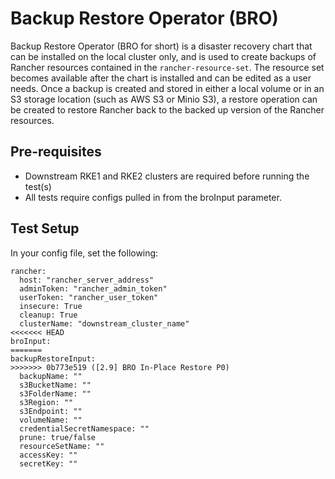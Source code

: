 # Backup Restore Operator (BRO)
Backup Restore Operator (BRO for short) is a disaster recovery chart that can be installed on the local cluster only, and is used to create backups of Rancher resources contained in the `rancher-resource-set`. The resource set becomes available after the chart is installed and can be edited as a user needs. Once a backup is created and stored in either a local volume or in an S3 storage location (such as AWS S3 or Minio S3), a restore operation can be created to restore Rancher back to the backed up version of the Rancher resources.

## Pre-requisites
- Downstream RKE1 and RKE2 clusters are required before running the test(s)
- All tests require configs pulled in from the broInput parameter.

## Test Setup
In your config file, set the following:
```
rancher: 
  host: "rancher_server_address"
  adminToken: "rancher_admin_token"
  userToken: "rancher_user_token"
  insecure: True
  cleanup: True
  clusterName: "downstream_cluster_name"
<<<<<<< HEAD
broInput:
=======
backupRestoreInput:
>>>>>>> 0b773e519 ([2.9] BRO In-Place Restore P0)
  backupName: ""
  s3BucketName: ""
  s3FolderName: ""
  s3Region: ""
  s3Endpoint: ""
  volumeName: ""
  credentialSecretNamespace: ""
  prune: true/false
  resourceSetName: ""
  accessKey: ""
  secretKey: ""
```